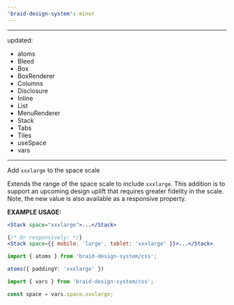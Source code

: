 ```yaml
---
'braid-design-system': minor
---
```


---
updated:
  - atoms
  - Bleed
  - Box
  - BoxRenderer
  - Columns
  - Disclosure
  - Inline
  - List
  - MenuRenderer
  - Stack
  - Tabs
  - Tiles
  - useSpace
  - vars
---

Add `xxxlarge` to the space scale

Extends the range of the space scale to include `xxxlarge`.
This addition is to support an upcoming design uplift that requires greater fidelity in the scale.
Note, the new value is also available as a responsive property.

**EXAMPLE USAGE:**
```jsx
<Stack space="xxxlarge">...</Stack>

{/* Or responsively: */}
<Stack space={{ mobile: 'large', tablet: 'xxxlarge' }}>...</Stack>
```

```ts
import { atoms } from 'braid-design-system/css';

atoms({ paddingY: 'xxxlarge' })
```

```ts
import { vars } from 'braid-design-system/css';

const space = vars.space.xxxlarge;
```
